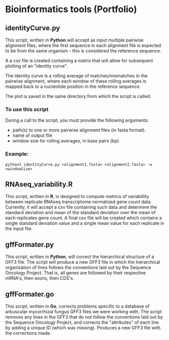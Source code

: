 Bioinformatics tools (Portfolio)
=======

## identityCurve.py ##

This script, written in **Python** will accept as input multiple pairwise alignment files, where the first sequence in each alignment file is expected to be from the same organism - this is considered the reference sequence. 

A a csv file is created containing a matrix that will allow for subsequent plotting of an "identity curve". 

The identity curve is a rolling average of matches/mismatches in the pairwise alignment, where each window of these rolling averages is mapped back to a nucleotide position in the reference sequence.

The plot is saved in the same directory from which the script is called. 

### To use this script ###

During a call to the script, you must provide the following arguments:

* path(s) to one or more pairwise alignment files (in fasta format).
* name of output file 
* window size for rolling averages, in base pairs (bp)

### Example: ###

```
python3 identityCurve.py <alignment1.fasta> <alignment2.fasta> -w <windowSize>
```

## RNAseq_variability.R ##

This script, written in **R**, is designed to compute metrics of variabillity between replicate RNAseq transcriptome normalized gene count data. Currently, it will accept a csv file containing such data and determine the standard deviation and mean of the standard deviation over the mean of each replicates gene count. A final csv file will be created which contains a single standard deviation value and a single mean value for each replicate in the input file.

## gffFormater.py ##

This script, written in **Python**, will correct the hierarchical structure of a GFF3 file. The script will produce a new GFF3 file in which
the hierarchical organization of lines follows the conventions laid out by the Sequence Oncology Project. That is, all genes
are followed by their respective mRNA's, then exons, then CDS's.

## gffFormater.go ##

This script, written in **Go**, corrects problems specific to a database of arbuscular mycorrhizal fungus GFF3 files we were working with. The script removes any lines in the GFF3 that do not follow the conventions laid out by the Sequence Oncology Project, and corrects the "attributes" of each line by adding a unique ID (which was missing). Produces a new GFF3 file with the corrections made. 

